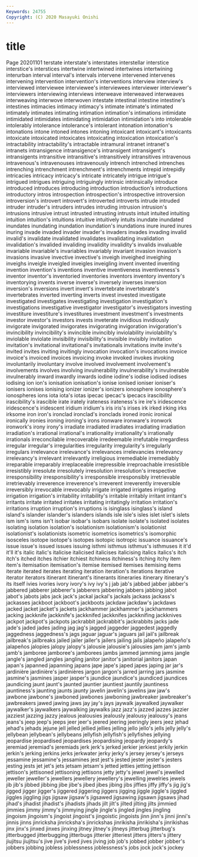```yaml
---
Keywords: 24755
Copyright: (C) 2020 Masayuki Onishi
---
```


# title
Page 20201101
terstate interstate's interstates interstellar interstice interstice's interstices intertwine intertwined intertwines
intertwining interurban interval interval's intervals intervene intervened intervenes intervening intervention
intervention's interventions interview interview's interviewed interviewee interviewee's interviewees interviewer interviewer's
interviewers interviewing interviews interweave interweaved interweaves interweaving interwove interwoven intestate
intestinal intestine intestine's intestines intimacies intimacy intimacy's intimate intimate's intimated
intimately intimates intimating intimation intimation's intimations intimidate intimidated intimidates intimidating
intimidation intimidation's into intolerable intolerably intolerance intolerance's intolerant intonation intonation's
intonations intone intoned intones intoning intoxicant intoxicant's intoxicants intoxicate intoxicated
intoxicates intoxicating intoxication intoxication's intractability intractability's intractable intramural intranet intranet's
intranets intransigence intransigence's intransigent intransigent's intransigents intransitive intransitive's intransitively intransitives
intravenous intravenous's intravenouses intravenously intrench intrenched intrenches intrenching intrenchment intrenchment's
intrenchments intrepid intrepidly intricacies intricacy intricacy's intricate intricately intrigue intrigue's
intrigued intrigues intriguing intriguingly intrinsic intrinsically introduce introduced introduces introducing
introduction introduction's introductions introductory intros introspection introspection's introspective introversion introversion's
introvert introvert's introverted introverts intrude intruded intruder intruder's intruders intrudes
intruding intrusion intrusion's intrusions intrusive intrust intrusted intrusting intrusts intuit
intuited intuiting intuition intuition's intuitions intuitive intuitively intuits inundate inundated
inundates inundating inundation inundation's inundations inure inured inures inuring invade
invaded invader invader's invaders invades invading invalid invalid's invalidate invalidated
invalidates invalidating invalidation invalidation's invalided invaliding invalidity invalidity's invalids invaluable
invariable invariable's invariables invariably invariant invasion invasion's invasions invasive invective
invective's inveigh inveighed inveighing inveighs inveigle inveigled inveigles inveigling invent
invented inventing invention invention's inventions inventive inventiveness inventiveness's inventor inventor's
inventoried inventories inventors inventory inventory's inventorying invents inverse inverse's inversely
inverses inversion inversion's inversions invert invert's invertebrate invertebrate's invertebrates inverted
inverting inverts invest invested investigate investigated investigates investigating investigation investigation's
investigations investigative investigator investigator's investigators investing investiture investiture's investitures investment
investment's investments investor investor's investors invests inveterate invidious invidiously invigorate
invigorated invigorates invigorating invigoration invigoration's invincibility invincibility's invincible invincibly inviolability
inviolability's inviolable inviolate invisibility invisibility's invisible invisibly invitation invitation's invitational
invitational's invitationals invitations invite invite's invited invites inviting invitingly invocation
invocation's invocations invoice invoice's invoiced invoices invoicing invoke invoked invokes
invoking involuntarily involuntary involve involved involvement involvement's involvements involves involving
invulnerability invulnerability's invulnerable invulnerably inward inwardly inwards iodine iodine's iodise
iodised iodises iodising ion ion's ionisation ionisation's ionise ionised ioniser
ioniser's ionisers ionises ionising ionizer ionizer's ionizers ionosphere ionosphere's ionospheres
ions iota iota's iotas ipecac ipecac's ipecacs irascibility irascibility's irascible
irate irately irateness irateness's ire ire's iridescence iridescence's iridescent iridium
iridium's iris iris's irises irk irked irking irks irksome iron
iron's ironclad ironclad's ironclads ironed ironic ironical ironically ironies ironing
ironing's irons ironware ironware's ironwork ironwork's irony irony's irradiate irradiated
irradiates irradiating irradiation irradiation's irrational irrational's irrationality irrationality's irrationally irrationals
irreconcilable irrecoverable irredeemable irrefutable irregardless irregular irregular's irregularities irregularity irregularity's
irregularly irregulars irrelevance irrelevance's irrelevances irrelevancies irrelevancy irrelevancy's irrelevant irrelevantly
irreligious irremediable irremediably irreparable irreparably irreplaceable irrepressible irreproachable irresistible irresistibly
irresolute irresolutely irresolution irresolution's irrespective irresponsibility irresponsibility's irresponsible irresponsibly irretrievable
irretrievably irreverence irreverence's irreverent irreverently irreversible irreversibly irrevocable irrevocably irrigate
irrigated irrigates irrigating irrigation irrigation's irritability irritability's irritable irritably irritant
irritant's irritants irritate irritated irritates irritating irritatingly irritation irritation's irritations
irruption irruption's irruptions is isinglass isinglass's island island's islander islander's
islanders islands isle isle's isles islet islet's islets ism ism's
isms isn't isobar isobar's isobars isolate isolate's isolated isolates isolating
isolation isolation's isolationism isolationism's isolationist isolationist's isolationists isometric isometrics isometrics's
isomorphic isosceles isotope isotope's isotopes isotopic isotropic issuance issuance's issue
issue's issued issues issuing isthmi isthmus isthmus's isthmuses it it'd
it'll it's italic italic's italicise italicised italicises italicising italics italics's
itch itch's itched itches itchier itchiest itchiness itchiness's itching itchy
item item's itemisation itemisation's itemise itemised itemises itemising items iterate
iterated iterates iterating iteration iteration's iterations iterative iterator iterators itinerant
itinerant's itinerants itineraries itinerary itinerary's its itself ivies ivories ivory
ivory's ivy ivy's j jab jab's jabbed jabber jabber's jabbered
jabberer jabberer's jabberers jabbering jabbers jabbing jabot jabot's jabots jabs
jack jack's jackal jackal's jackals jackass jackass's jackasses jackboot jackboot's
jackboots jackdaw jackdaw's jackdaws jacked jacket jacket's jackets jackhammer jackhammer's
jackhammers jacking jackknife jackknife's jackknifed jackknifes jackknifing jackknives jackpot jackpot's
jackpots jackrabbit jackrabbit's jackrabbits jacks jade jade's jaded jades jading
jag jag's jagged jaggeder jaggedest jaggedly jaggedness jaggedness's jags jaguar
jaguar's jaguars jail jail's jailbreak jailbreak's jailbreaks jailed jailer jailer's
jailers jailing jails jalapeño jalapeño's jalapeños jalopies jalopy jalopy's jalousie
jalousie's jalousies jam jam's jamb jamb's jamboree jamboree's jamborees jambs
jammed jamming jams jangle jangle's jangled jangles jangling janitor janitor's
janitorial janitors japan japan's japanned japanning japans jape jape's japed
japes japing jar jar's jardinière jardinière's jardinières jargon jargon's jarred
jarring jars jasmine jasmine's jasmines jasper jasper's jaundice jaundice's jaundiced
jaundices jaundicing jaunt jaunt's jaunted jauntier jauntiest jauntily jauntiness jauntiness's
jaunting jaunts jaunty javelin javelin's javelins jaw jaw's jawbone jawbone's
jawboned jawbones jawboning jawbreaker jawbreaker's jawbreakers jawed jawing jaws jay
jay's jays jaywalk jaywalked jaywalker jaywalker's jaywalkers jaywalking jaywalks jazz
jazz's jazzed jazzes jazzier jazziest jazzing jazzy jealous jealousies jealously
jealousy jealousy's jeans jeans's jeep jeep's jeeps jeer jeer's jeered
jeering jeeringly jeers jeez jehad jehad's jehads jejune jell jelled
jellied jellies jelling jello jello's jells jelly jelly's jellybean jellybean's
jellybeans jellyfish jellyfish's jellyfishes jellying jeopardise jeopardised jeopardises jeopardising jeopardy
jeopardy's jeremiad jeremiad's jeremiads jerk jerk's jerked jerkier jerkiest jerkily
jerkin jerkin's jerking jerkins jerks jerkwater jerky jerky's jersey jersey's
jerseys jessamine jessamine's jessamines jest jest's jested jester jester's jesters
jesting jests jet jet's jets jetsam jetsam's jetted jetties jetting
jettison jettison's jettisoned jettisoning jettisons jetty jetty's jewel jewel's jewelled
jeweller jeweller's jewellers jewellery jewellery's jewelling jewelries jewels jib jib's
jibbed jibbing jibe jibe's jibed jibes jibing jibs jiffies jiffy
jiffy's jig jig's jigged jigger jigger's jiggered jiggering jiggers jigging
jiggle jiggle's jiggled jiggles jiggling jigs jigsaw jigsaw's jigsawed jigsawing
jigsawn jigsaws jihad jihad's jihadist jihadist's jihadists jihads jilt jilt's
jilted jilting jilts jimmied jimmies jimmy jimmy's jimmying jingle jingle's
jingled jingles jingling jingoism jingoism's jingoist jingoist's jingoistic jingoists jinn
jinn's jinni jinni's jinnis jinns jinricksha jinricksha's jinrickshas jinrikisha jinrikisha's
jinrikishas jinx jinx's jinxed jinxes jinxing jitney jitney's jitneys jitterbug
jitterbug's jitterbugged jitterbugging jitterbugs jitterier jitteriest jitters jitters's jittery jiujitsu
jiujitsu's jive jive's jived jives jiving job job's jobbed jobber
jobber's jobbers jobbing jobless joblessness joblessness's jobs jock jock's jockey
